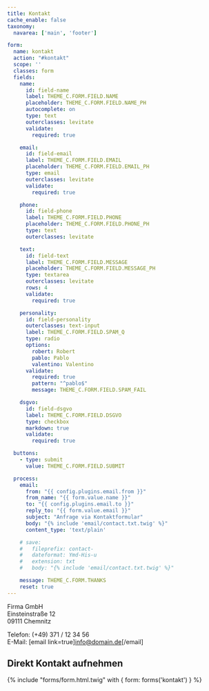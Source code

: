 ```yaml
---
title: Kontakt
cache_enable: false
taxonomy:
  navarea: ['main', 'footer']

form:
  name: kontakt
  action: "#kontakt"
  scope: ''
  classes: form
  fields:
    name:
      id: field-name
      label: THEME_C.FORM.FIELD.NAME
      placeholder: THEME_C.FORM.FIELD.NAME_PH
      autocomplete: on
      type: text
      outerclasses: levitate
      validate:
        required: true

    email:
      id: field-email
      label: THEME_C.FORM.FIELD.EMAIL
      placeholder: THEME_C.FORM.FIELD.EMAIL_PH
      type: email
      outerclasses: levitate
      validate:
        required: true

    phone:
      id: field-phone
      label: THEME_C.FORM.FIELD.PHONE
      placeholder: THEME_C.FORM.FIELD.PHONE_PH
      type: text
      outerclasses: levitate

    text:
      id: field-text
      label: THEME_C.FORM.FIELD.MESSAGE
      placeholder: THEME_C.FORM.FIELD.MESSAGE_PH
      type: textarea
      outerclasses: levitate
      rows: 4
      validate:
        required: true

    personality:
      id: field-personality
      outerclasses: text-input
      label: THEME_C.FORM.FIELD.SPAM_Q
      type: radio
      options:
        robert: Robert
        pablo: Pablo
        valentino: Valentino
      validate:
        required: true
        pattern: "^pablo$"
        message: THEME_C.FORM.FIELD.SPAM_FAIL

    dsgvo:
      id: field-dsgvo
      label: THEME_C.FORM.FIELD.DSGVO
      type: checkbox
      markdown: true
      validate:
        required: true

  buttons:
    - type: submit
      value: THEME_C.FORM.FIELD.SUBMIT

  process:
    email:
      from: "{{ config.plugins.email.from }}"
      from_name: "{{ form.value.name }}"
      to: "{{ config.plugins.email.to }}"
      reply_to: "{{ form.value.email }}"
      subject: "Anfrage via Kontaktformular"
      body: "{% include 'email/contact.txt.twig' %}"
      content_type: 'text/plain'

    # save:
    #   fileprefix: contact-
    #   dateformat: Ymd-His-u
    #   extension: txt
    #   body: "{% include 'email/contact.txt.twig' %}"

    message: THEME_C.FORM.THANKS
    reset: true
---
```


Firma GmbH<br>
Einsteinstraße 12<br>
09111 Chemnitz

Telefon: (+49) 371 / 12 34 56<br>
E-Mail: [email link=true]info@domain.de[/email]

## Direkt Kontakt aufnehmen
{% include "forms/form.html.twig" with { form: forms('kontakt') } %}